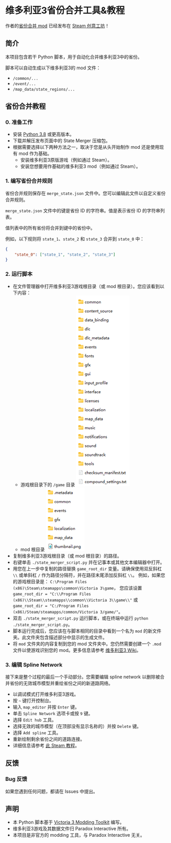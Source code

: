 # 维多利亚3省份合并工具&教程

作者的[省份合并 mod](https://github.com/ShabbyGayBar/StateMerging) 已经发布在 [Steam 创意工坊](https://steamcommunity.com/sharedfiles/filedetails/?id=3371693463)！

## 简介

本项目包含若干 Python 脚本，用于自动化合并维多利亚3中的省份。

脚本可以自动生成以下维多利亚3的 mod 文件：
- `/common/...`
- `/event/...`
- `/map_data/state_regions/...`

## 省份合并教程

### 0. 准备工作

- 安装 [Python 3.8](https://www.python.org/downloads/) 或更高版本。
- 下载并解压发布页面中的 State Merger 压缩包。
- 根据需要选择以下两种方法之一，取决于您是从头开始制作 mod 还是使用现有 mod 作为基础。
  - 安装维多利亚3原版游戏（例如通过 Steam）。
  - 安装您想要用作基础的维多利亚3 mod（例如通过 Steam）。

### 1. 编写省份合并规则

省份合并规则保存在 `merge_state.json` 文件中。您可以编辑此文件以自定义省份合并规则。

`merge_state.json` 文件中的键是省份 ID 的字符串。值是表示省份 ID 的字符串列表。

值列表中的所有省份将合并到键中的省份中。

例如，以下规则将 `state_1`、`state_2` 和 `state_3` 合并到 `state_0` 中：
```json
{
    "state_0": ["state_1", "state_2", "state_3"]
}
```

### 2. 运行脚本

- 在文件管理器中打开维多利亚3游戏根目录（或 mod 根目录）。您应该看到以下内容：
  - 游戏根目录下的 `/game` 目录
    ![`/game` 目录](figures/game_root.png)
  - mod 根目录
    ![mod 根目录](figures/mod_root.png)
- 复制维多利亚3游戏根目录（或 mod 根目录）的路径。
- 右键单击 `./state_merger_script.py` 并在记事本或其他文本编辑器中打开。
- 用您在上一步中复制的路径替换 `game_root_dir` 变量。请确保使用双反斜杠 `\\` 或单斜杠 `/` 作为路径分隔符，并在路径末尾添加反斜杠 `\\`。
  例如，如果您的游戏根目录是：
  `C:\Program Files (x86)\Steam\steamapps\common\Victoria 3\game`，
  您应该设置
  `game_root_dir = "C:\\Program Files (x86)\\Steam\\steamapps\\common\\Victoria 3\\game\\"`
  或
  `game_root_dir = "C:/Program Files (x86)/Steam/steamapps/common/Victoria 3/game/"`。
- 双击 `./state_merger_script.py` 运行脚本，或在终端中运行 `python ./state_merger_script.py`。
- 脚本运行完成后，您应该在与脚本相同的目录中看到一个名为 `mod` 的新文件夹。此文件夹包含描述部分中显示的生成文件。
- 将 `mod` 文件夹的内容复制到您的 mod 文件夹中。您仍然需要创建一个 `.mod` 文件以使游戏识别您的 mod。更多信息请参考 [维多利亚3 Wiki](https://vic3.paradoxwikis.com/Modding)。
  
### 3. 编辑 Spline Network

接下来是整个过程的最后一个手动部分。您需要编辑 spline network 以删除被合并省份的无效城市模型并重绘省份之间的新道路网络。

- 以调试模式打开维多利亚3游戏。
- 按 `~` 键打开控制台。
- 输入 `map_editor` 并按 `Enter` 键。
- 单击 `Spline Network` 选项卡或按 `9` 键。
- 选择 `Edit hub` 工具。
- 选择无效的城市模型（在顶部没有显示名称的）并按 `Delete` 键。
- 选择 `Add spline` 工具。
- 重新绘制剩余省份之间的道路连接。
- 详细信息请参考 [此 Steam 教程](https://steamcommunity.com/sharedfiles/filedetails/?id=3165669021)。

## 反馈

### Bug 反馈

如果您遇到任何问题，都请在 Issues 中提出。

## 声明

- 本 Python 脚本基于 [Victoria 3 Modding Toolkit](https://github.com/jakeOmega/Victoria3ModdingToolkit) 编写。
- 维多利亚3游戏及其数据文件归 Paradox Interactive 所有。
- 本项目是非官方的 modding 工具，与 Paradox Interactive 无关。
